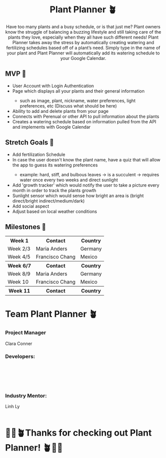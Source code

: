 <h1 align="center">Plant Planner 🪴</h1>

<p align="center"> Have too many plants and a busy schedule, or is that just me? Plant owners know the struggle of balancing a buzzing lifestyle and still taking care of the plants they love, especially when they all have such different needs! Plant Planner takes away the stress by automatically creating watering and fertilizing schedules based off of a plant’s need. Simply type in the name of your plant and Plant Planner will automatically add its watering schedule to your Google Calendar. </p>

<h2>MVP 🌿</h2>
<ul>
  <li>User Account with Login Authentication</li>
  <li>Page which displays all your plants and their general information</li>
 <ul>
  <li>such as image, plant, nickname, water preferences, light preferences, etc (Discuss what should be here)</li>
 </ul>
  <li>Ability to add and delete plants from your page</li>
  <li>Connects with Perenual or other API to pull information about the plants</li>
  <li>Creates a watering schedule based on information pulled from the API and implements with Google Calendar</li>
</ul>


<h2>Stretch Goals 🌿</h2>
<ul>
  <li>Add fertilization Schedule</li>
  <li>In case the user doesn't know the plant name, have a quiz that will allow the app to guess its watering preferences</li>
 <ul>
  <li> example: hard, stiff, and bulbous leaves -> is a succulent -> requires water once every two weeks and direct sunlight</li>
 </ul>
  <li>Add 'growth tracker' which would notify the user to take a picture every month in order to track the plants growth</li>
  <li>Sunlight sensor which would sense how bright an area is (bright direct/bright indirect/medium/dark)</li>
  <li>Add social aspect</li>
  <li>Adjust based on local weather conditions</li>
</ul>


<h2>Milestones 🌿</h2>

<table>
  <tr>
    <th>Week 1</th>
    <th>Contact</th>
    <th>Country</th>
  </tr>
  <tr>
    <td>Week 2/3</td>
    <td>Maria Anders</td>
    <td>Germany</td>
  </tr>
  <tr>
    <td>Week 4/5</td>
    <td>Francisco Chang</td>
    <td>Mexico</td>
  </tr>
   <tr>
    <th>Week 6/7</th>
    <th>Contact</th>
    <th>Country</th>
  </tr>
  <tr>
    <td>Week 8/9</td>
    <td>Maria Anders</td>
    <td>Germany</td>
  </tr>
  <tr>
    <td>Week 10</td>
    <td>Francisco Chang</td>
    <td>Mexico</td>
  </tr>
   <tr>
    <th>Week 11</th>
    <th>Contact</th>
    <th>Country</th>
  </tr>
</table>

<h1>Team Plant Planner 🪴</h1>
<h3>Project Manager</h3>
<p1>Clara Conner</p1><br/>

<h3>Developers:</h3>
<p1></p1><br/>
<p1></p1><br/>
<p1></p1><br/>
<p1></p1><br/>

<h3>Industry Mentor:</h3>
<p1>Linh Ly</p1><br/><br/>

<h1>💚🌿🪴Thanks for checking out Plant Planner! 🪴🌿💚</h1>
